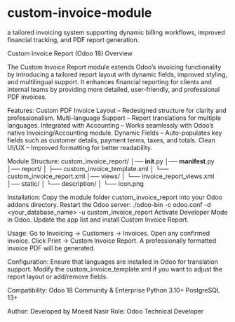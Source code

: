 # custom-invoice-module
a tailored invoicing system supporting dynamic billing workflows, improved financial tracking,  and PDF report generation. 

Custom Invoice Report (Odoo 18)
Overview

The Custom Invoice Report module extends Odoo’s invoicing functionality by introducing a tailored report layout with dynamic fields, improved styling, and multilingual support. It enhances financial reporting for clients and internal teams by providing more detailed, user-friendly, and professional PDF invoices.

Features:
Custom PDF Invoice Layout – Redesigned structure for clarity and professionalism.
Multi-language Support – Report translations for multiple languages.
Integrated with Accounting – Works seamlessly with Odoo’s native Invoicing/Accounting module.
Dynamic Fields – Auto-populates key fields such as customer details, payment terms, taxes, and totals.
Clean UI/UX – Improved formatting for better readability.

Module Structure:
custom_invoice_report/
│── __init__.py
│── __manifest__.py
│── report/
│   ├── custom_invoice_template.xml
│   └── custom_invoice_report.xml
│── views/
│   └── invoice_report_views.xml
│── static/
│   └── description/
│       └── icon.png

Installation:
Copy the module folder custom_invoice_report into your Odoo addons directory.
Restart the Odoo server:
./odoo-bin -c odoo.conf -d <your_database_name> -u custom_invoice_report
Activate Developer Mode in Odoo.
Update the app list and install Custom Invoice Report.


Usage:
Go to Invoicing → Customers → Invoices.
Open any confirmed invoice.
Click Print → Custom Invoice Report.
A professionally formatted invoice PDF will be generated.


Configuration:
Ensure that languages are installed in Odoo for translation support.
Modify the custom_invoice_template.xml if you want to adjust the report layout or add/remove fields.

Compatibility:
Odoo 18 Community & Enterprise
Python 3.10+
PostgreSQL 13+


Author:
Developed by Moeed Nasir
Role: Odoo Technical Developer
